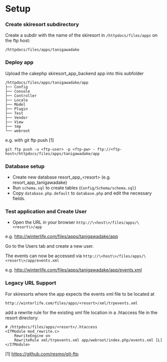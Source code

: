 # Setup

### Create skiresort subdirectory

Create a subdir with the name of the skiresort in `/httpdocs/files/apps`
on the ftp host:

    /httpdocs/files/apps/tanigawadake

### Deploy app

Upload the cakephp skiresort_app_backend app into this subfolder

    /httpdocs/files/apps/tanigawadake/app
    ├── Config
    ├── Console
    ├── Controller
    ├── Locale
    ├── Model
    ├── Plugin
    ├── Test
    ├── Vendor
    ├── View
    ├── tmp
    └── webroot

e.g. with git ftp push [1]

    git ftp push -u <ftp-user> -p <ftp-pw> - ftp://<ftp-host>/httpdocs/files/apps/tanigawadake/app

### Database setup

* Create new database resort_app_\<resort\> (e.g.  resort_app_tanigawadake)
* Run `schema.sql` to create tables (`Config/Schema/schema.sql`)
* Copy `database.php.default` to `database.php` and edit the necessary fields.

### Test application and Create User

* Open the URL in your browser `http://\<host\>/files/apps/\<resort\>/app`

e.g. http://winterlife.com/files/apps/tanigawadake/app

Go to the Users tab and create a new user.

The events can now be accessed via `http://\<host\>/files/apps/\<resort\>/app/events.xml`

e.g. http://winterlife.com/files/apps/tanigawadake/app/events.xml

### Legacy URL Support

For skiresorts where the app expects the events xml file to be located
at

    http://winterlife.com/files/apps/<resort>/xml/trpevents.xml

add a rewrite rule for the existing xml file location in a .htaccess
file in the resort directory:

    # /httpdocs/files/apps/<resort>/.htaccess
    <IfModule mod_rewrite.c>
        RewriteEngine on
        RewriteRule xml/trpevents.xml app/webroot/index.php/events.xml [L]
    </IfModule>

[1] https://github.com/resmo/git-ftp
